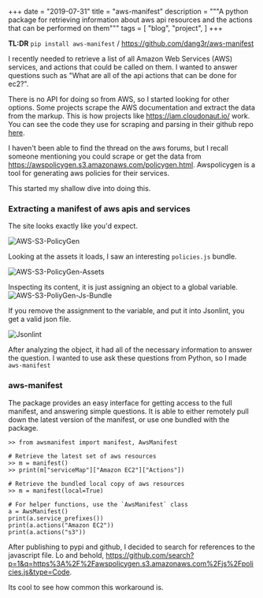 +++
date = "2019-07-31"
title = "aws-manifest"
description = """A python package for retrieving information about aws api resources
and the actions that can be performed on them"""
tags = [
  "blog",
  "project",
]
+++

**TL:DR** `pip install aws-manifest` / https://github.com/dang3r/aws-manifest

I recently needed to retrieve a list of all Amazon Web Services (AWS) services, and
actions that could be called on them. I wanted to answer questions such as "What
are all of the api actions that can be done for ec2?".

There is no API for doing so from AWS, so I started looking for other options.
Some projects scrape the AWS documentation and extract the data from the markup.
This is how projects like https://iam.cloudonaut.io/ work. You can see the code they use
for scraping and parsing in their github repo [here](https://github.com/widdix/complete-aws-iam-reference/tree/master/tools).

I haven't been able to find the thread on the aws forums, but I recall someone mentioning
you could scrape or get the data from https://awspolicygen.s3.amazonaws.com/policygen.html.
Awspolicygen is a tool for generating aws policies for their services.

This started my shallow dive into doing this.

### Extracting a manifest of aws apis and services

The site looks exactly like you'd expect.

![AWS-S3-PolicyGen](/images/s3_policygen.png)

Looking at the assets it loads, I saw an interesting `policies.js` bundle.

![AWS-S3-PolicyGen-Assets](/images/s3_policygen_assets.png)

Inspecting its content, it is just assigning an object to a global variable.
![AWS-S3-PoliyGen-Js-Bundle](/images/s3_policygen_asset_js.png)

If you remove the assignment to the variable, and put it into Jsonlint, you get
a valid json file.

![Jsonlint](/images/s3_polygen_jsonlint.png)

After analyzing the object, it had all of the necessary information to answer
the question. I wanted to use ask these questions from Python, so I made
`aws-manifest`

### aws-manifest

The package provides an easy interface for getting access to the full manifest,
and answering simple questions. It is able to either remotely pull down
the latest version of the manifest, or use one bundled with the package.

```python3
>> from awsmanifest import manifest, AwsManifest

# Retrieve the latest set of aws resources
>> m = manifest()
>> print(m["serviceMap"]["Amazon EC2"]["Actions"])

# Retrieve the bundled local copy of aws resources
>> m = manifest(local=True)

# For helper functions, use the `AwsManifest` class
a = AwsManifest()
print(a.service_prefixes())
print(a.actions("Amazon EC2"))
print(a.actions("s3"))
```

After publishing to pypi and github, I decided to search for references
to the javascript file. Lo and behold, https://github.com/search?p=1&q=https%3A%2F%2Fawspolicygen.s3.amazonaws.com%2Fjs%2Fpolicies.js&type=Code.

Its cool to see how common this workaround is.

